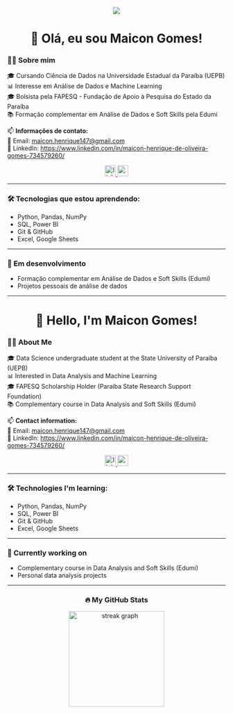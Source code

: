 <div align="center">
  <img src="https://visitor-badge.laobi.icu/badge?page_id=maicongomes.maicongomes" />
</div>

###

<h1 align="center">👋 Olá, eu sou Maicon Gomes!</h1>

### 👨‍💻 Sobre mim

🎓 Cursando Ciência de Dados na Universidade Estadual da Paraíba (UEPB)  
📊 Interesse em Análise de Dados e Machine Learning  
🎓 Bolsista pela FAPESQ - Fundação de Apoio à Pesquisa do Estado da Paraíba  
📚 Formação complementar em Análise de Dados e Soft Skills pela Edumi  

📫 **Informações de contato:**  
📧 Email: maicon.henrique147@gmail.com  
📧 Linkedln: https://www.linkedin.com/in/maicon-henrique-de-oliveira-gomes-734579260/

<div align="center">
  <a href='https://www.linkedin.com/in/maicon-henrique-de-oliveira-gomes-734579260/'>
    <img src="https://img.shields.io/static/v1?message=LinkedIn&logo=linkedin&label=&color=0077B5&logoColor=white&labelColor=&style=for-the-badge" height="25" alt="linkedin logo" />
  </a>

  <a href='mailto:maicon.henrique147@gmail.com'>
   <img src="https://img.shields.io/static/v1?message=Gmail&logo=gmail&label=&color=EA4335&logoColor=white&labelColor=&style=for-the-badge" height="25" alt="gmail logo" />
  </a>
 
</div>


---

### 🛠 Tecnologias que estou aprendendo:

- Python, Pandas, NumPy  
- SQL, Power BI  
- Git & GitHub  
- Excel, Google Sheets

---

### 🚀 Em desenvolvimento

- Formação complementar em Análise de Dados e Soft Skills (Edumi)  
- Projetos pessoais de análise de dados

---

###

<h1 align="center">👋 Hello, I'm Maicon Gomes!</h1>

### 👨‍💻 About Me

🎓 Data Science undergraduate student at the State University of Paraíba (UEPB)  
📊 Interested in Data Analysis and Machine Learning  
🎓 FAPESQ Scholarship Holder (Paraíba State Research Support Foundation)  
📚 Complementary course in Data Analysis and Soft Skills (Edumi)  

📫 **Contact information:**  
📧 Email: maicon.henrique147@gmail.com  
📧 Linkedln: https://www.linkedin.com/in/maicon-henrique-de-oliveira-gomes-734579260/

<div align="center">
  <a href='https://www.linkedin.com/in/maicon-henrique-de-oliveira-gomes-734579260/'>
    <img src="https://img.shields.io/static/v1?message=LinkedIn&logo=linkedin&label=&color=0077B5&logoColor=white&labelColor=&style=for-the-badge" height="25" alt="linkedin logo" />
  </a>

  <a href='mailto:maicon.henrique147@gmail.com'>
   <img src="https://img.shields.io/static/v1?message=Gmail&logo=gmail&label=&color=EA4335&logoColor=white&labelColor=&style=for-the-badge" height="25" alt="gmail logo" />
  </a>
 
</div>


---

### 🛠 Technologies I'm learning:

- Python, Pandas, NumPy  
- SQL, Power BI  
- Git & GitHub  
- Excel, Google Sheets

---

### 🚀 Currently working on

- Complementary course in Data Analysis and Soft Skills (Edumi)  
- Personal data analysis projects

---

<h3 align="center">🔥 My GitHub Stats</h3>

<div align="center">
  <img src="https://streak-stats.demolab.com?user=maicongomes&locale=pt_BR&mode=daily&theme=dark&hide_border=false&border_radius=5&order=3" height="220" alt="streak graph" />
</div>
